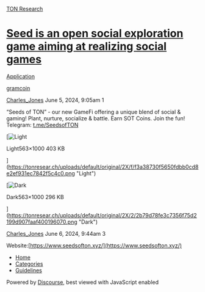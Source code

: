 [TON Research](/)

# [Seed is an open social exploration game aiming at realizing social games](/t/seed-is-an-open-social-exploration-game-aiming-at-realizing-social-games/20005)

[Application](/c/application/20) 

[gramcoin](https://tonresear.ch/tag/gramcoin)

    

[Charles\_Jones](https://tonresear.ch/u/Charles_Jones)   June 5, 2024, 9:05am  1

“Seeds of TON” - our new GameFi offering a unique blend of social & gaming! Plant, nurture, socialize & battle. Earn SOT Coins. Join the fun!  
Telegram: [t.me/SeedsofTON](https://t.co/C6sTjCPgih)  

[![Light](https://tonresear.ch/uploads/default/optimized/2X/f/f3a38730f5650fdbb0cd8e2ef931ec7842f5c4c0_2_281x500.png)

Light563×1000 403 KB

](https://tonresear.ch/uploads/default/original/2X/f/f3a38730f5650fdbb0cd8e2ef931ec7842f5c4c0.png "Light")

[![Dark](https://tonresear.ch/uploads/default/optimized/2X/2/2b79d78fe3c7356f75d2199d907faaf400196070_2_281x500.png)

Dark563×1000 296 KB

](https://tonresear.ch/uploads/default/original/2X/2/2b79d78fe3c7356f75d2199d907faaf400196070.png "Dark")

 

[Charles\_Jones](https://tonresear.ch/u/Charles_Jones) June 6, 2024, 9:44am  3

Website:[https://www.seedsofton.xyz/](https://www.seedsofton.xyz/)

 

*   [Home](/)
*   [Categories](/categories)
*   [Guidelines](/guidelines)

Powered by [Discourse](https://www.discourse.org), best viewed with JavaScript enabled